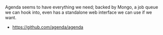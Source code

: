 Agenda seems to have everything we need; backed by Mongo, a job queue we can hook into, even has a standalone web interface we can use if we want.

 - https://github.com/agenda/agenda
